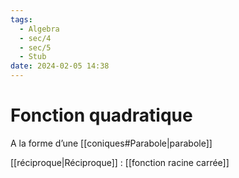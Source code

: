 ```yaml
---
tags:
  - Algebra
  - sec/4
  - sec/5
  - Stub
date: 2024-02-05 14:38
---
```


# Fonction quadratique

A la forme d’une [[coniques#Parabole|parabole]]

[[réciproque|Réciproque]] : [[fonction racine carrée]]